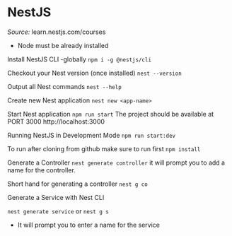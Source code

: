 # NestJS

*Source:* learn.nestjs.com/courses

* Node must be already installed

Install NestJS CLI -globally
`npm i -g @nestjs/cli`

Checkout your Nest version (once installed)
`nest --version`

Output all Nest commands
`nest --help`

Create new Nest application
`nest new <app-name>`

Start Nest application
`npm run start`
The project should be available at PORT 3000
http://localhost:3000

Running NestJS in Development Mode
`npm run start:dev`

To run after cloning from github make sure to run first
`npm install`

Generate a Controller
`nest generate controller`
it will prompt you to add a name for the controller.

Short hand for generating a controller
`nest g co`

Generate a Service with Nest CLI

`nest generate service`
or
`nest g s`
 - It will prompt you to enter a name for the service


